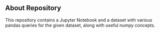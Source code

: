 ## About Repository

This repository contains a Jupyter Notebook and a dataset with various pandas queries for the given dataset, along with useful numpy concepts.
